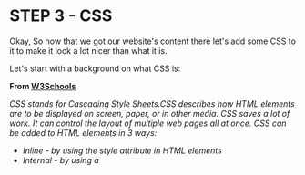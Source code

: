 # STEP 3 - CSS

Okay, So now that we got our website's content there let's add some CSS to it to make it look a lot nicer than what it is.

Let's start with a background on what CSS is:

**From [W3Schools](https://www.w3schools.com/html/html_css.asp)**

*CSS stands for Cascading Style Sheets.CSS describes how HTML elements are to be displayed on screen, paper, or in other media.
CSS saves a lot of work. It can control the layout of multiple web pages all at once.
CSS can be added to HTML elements in 3 ways:*
- *Inline - by using the style attribute in HTML elements*
- *Internal - by using a <style> element in the <head> section*
- *External - by using an external CSS file*
*The most common way to add CSS, is to keep the styles in separate CSS files. However, here we will use inline and internal styling, because this is easier to demonstrate, and easier for you to try it yourself*

**Lets get back to the Atom Text editor:**

Open back up your "First-Webpage.html" file

The first thing we need to do to get started with CSS is add ```<style></style>``` tags inside our ```<head></head>``` tags

Now that we have the style tags this will let the document know we are trying to add a design to the website. We must now know what we want to target.

Let's say I want the h1 to be a deep sky blue color. I know I want to target to be the h1 header. What I do in the style tags is:
```html
<style>

h1 {
  color: deepskyblue;
}

</style>
```
Furthermore, if I wanted to make the h3 header slategray color I would similarly just add:
```html
h3 {
  color: slategray;d}
```
Our text's font looks very bland, now to change it for the entire body what we need to do is put:
```html
body {
  font-family: Futura, "Trebuchet MS", Arial, sans-serif;
}
```

This will give us a nicer looking font making our website more appealing.

Lastly let's center our text to the middle of that page. For now, all you should do is copy the code beneath and paste it into your document. There is too much information to explain here that would be better covered later on down your learning.

The code you will need is:
```html
div {
    height: 200px;
    width: 400px;
    text-align: center;

    position: fixed;
    top: 50%;
    left: 50%;
    margin-top: -100px;
    margin-left: -200px;
}
```

Your completed ```<style>/style>``` tags should look like:
```html
<style>

h1 {
  color: deepskyblue;
}

h3 {
  color: slategrey;
}

div {
    height: 200px;
    width: 400px;
    text-align: center;

    position: fixed;
    top: 50%;
    left: 50%;
    margin-top: -100px;
    margin-left: -200px;
}

body {
  font-family: Futura, "Trebuchet MS", Arial, sans-serif;
} 

</style>
```
**Heres what your final site should look like:**
![final website](https://github.com/theonegk/Final-Project/blob/master/website-final.PNG)

# That's it!
Your completed file can be found [here](https://github.com/theonegk/Final-Project/blob/master/First-Webpage.html)




